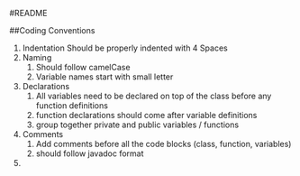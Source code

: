 #README

##Coding Conventions
1. Indentation
    Should be properly indented with 4 Spaces
2. Naming 
    1. Should follow camelCase
    2. Variable names start with small letter
3. Declarations
    1. All variables need to be declared on top of the class before any function definitions
    2. function declarations should come after variable definitions
    3. group together private and public variables / functions
4. Comments
    1. Add comments before all the code blocks (class, function, variables)
    2. should follow javadoc format
5. 